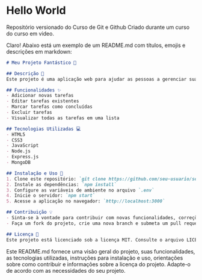 # Hello World
 Repositório versionado do Curso de Git e Github
 Criado durante um curso do curso em video.

 Claro! Abaixo está um exemplo de um README.md com títulos, emojis e descrições em markdown:

```markdown
# Meu Projeto Fantástico 🌟

## Descrição 📝
Este projeto é uma aplicação web para ajudar as pessoas a gerenciar suas tarefas diárias de forma eficiente. Com uma interface simples e intuitiva, os usuários podem adicionar, editar e excluir tarefas, além de marcar aquelas que já foram concluídas.

## Funcionalidades ✨
- Adicionar novas tarefas
- Editar tarefas existentes
- Marcar tarefas como concluídas
- Excluir tarefas
- Visualizar todas as tarefas em uma lista

## Tecnologias Utilizadas 💻
- HTML5
- CSS3
- JavaScript
- Node.js
- Express.js
- MongoDB

## Instalação e Uso 🚀
1. Clone este repositório: `git clone https://github.com/seu-usuario/seu-projeto.git`
2. Instale as dependências: `npm install`
3. Configure as variáveis de ambiente no arquivo `.env`
4. Inicie o servidor: `npm start`
5. Acesse a aplicação no navegador: `http://localhost:3000`

## Contribuição 💡
- Sinta-se à vontade para contribuir com novas funcionalidades, correções de bugs ou melhorias na documentação.
- Faça um fork do projeto, crie uma nova branch e submeta um pull request.

## Licença 📄
Este projeto está licenciado sob a licença MIT. Consulte o arquivo LICENSE para obter mais detalhes.
```

Este README.md fornece uma visão geral do projeto, suas funcionalidades, as tecnologias utilizadas, instruções para instalação e uso, orientações sobre como contribuir e informações sobre a licença do projeto. Adapte-o de acordo com as necessidades do seu projeto.
